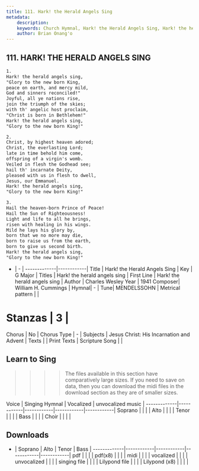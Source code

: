 ```yaml
---
title: 111. Hark! the Herald Angels Sing
metadata:
    description: 
    keywords: Church Hymnal, Hark! the Herald Angels Sing, Hark! the herald angels sing, Hark! the herald angels sing
    author: Brian Onang'o
---
```



## 111. HARK! THE HERALD ANGELS SING

```txt
1.
Hark! the herald angels sing,
"Glory to the new born King,
peace on earth, and mercy mild,
God and sinners reconciled!"
Joyful, all ye nations rise,
join the triumph of the skies;
with th' angelic host proclaim,
"Christ is born in Bethlehem!"
Hark! the herald angels sing,
"Glory to the new born King!"

2.
Christ, by highest heaven adored;
Christ, the everlasting Lord;
late in time behold him come,
offspring of a virgin's womb.
Veiled in flesh the Godhead see;
hail th' incarnate Deity,
pleased with us in flesh to dwell,
Jesus, our Emmanuel.
Hark! the herald angels sing,
"Glory to the new born King!"

3.
Hail the heaven-born Prince of Peace!
Hail the Sun of Righteousness!
Light and life to all he brings,
risen with healing in his wings.
Mild he lays his glory by,
born that we no more may die,
born to raise us from the earth,
born to give us second birth.
Hark! the herald angels sing,
"Glory to the new born King!"

```

- |   -  |
-------------|------------|
Title | Hark! the Herald Angels Sing |
Key | G Major |
Titles | Hark! the herald angels sing |
First Line | Hark! the herald angels sing |
Author | Charles Wesley
Year | 1941
Composer| William H. Cummings |
Hymnal|  - |
Tune| MENDELSSOHN |
Metrical pattern | |
# Stanzas | 3 |
Chorus | No |
Chorus Type | - |
Subjects | Jesus Christ: His Incarnation and Advent |
Texts |  |
Print Texts | 
Scripture Song |  |
  
## Learn to Sing

>>>> The files available in this section have comparatively large sizes. If you need to save on data, then you can download the midi files in the download section as they are of smaller sizes.

Voice |  Singing Hymnal | Vocalized | unvocalized music |
-------------|------------|------------|------------|------------|
Soprano | | | |
Alto | | | |
Tenor | | | |
Bass | | | |
Choir | | | |

## Downloads

- |  Soprano | Alto | Tenor | Bass |
-------------|------------|------------|------------|------------|
pdf | | | |
pdf(x8) | | | |
midi | | | |
vocalized | | | |
unvocalized | | | |
singing file | | | |
Lilypond file | | | |
Lilypond (x8) | | | |
  